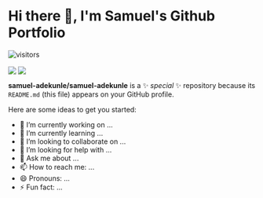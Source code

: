 # Hi there 👋, I'm Samuel's Github Portfolio

![visitors](https://visitor-badge.glitch.me/badge?page_id=samuel-adekunle.samuel-adekunle)

<img align="center" src="https://github-readme-stats.vercel.app/api?username=samuel-adekunle&count_private=true&show_icons=true&theme=dark" />
<img align="center" src="https://github-readme-stats.vercel.app/api/top-langs/?username=samuel-adekunle&langs_count=5&hide=HTML,Jupyter%20Notebook" />

**samuel-adekunle/samuel-adekunle** is a ✨ _special_ ✨ repository because its `README.md` (this file) appears on your GitHub profile.

Here are some ideas to get you started:

- 🔭 I’m currently working on ...
- 🌱 I’m currently learning ...
- 👯 I’m looking to collaborate on ...
- 🤔 I’m looking for help with ...
- 💬 Ask me about ...
- 📫 How to reach me: ...
- 😄 Pronouns: ...
- ⚡ Fun fact: ...

